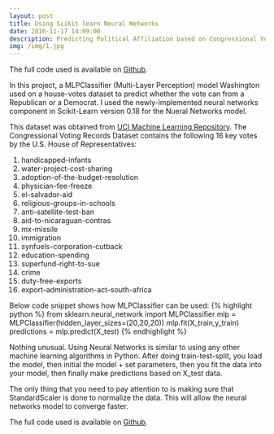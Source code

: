 ```yaml
---
layout: post
title: Using Scikit learn Neural Networks
date: 2016-11-17 14:09:00
description: Predicting Political Affiliation based on Congressional Voting Records.
img: /img/1.jpg
---
```

The full code used is available on [Github](https://github.com/chae1108/congressional-voting-1984).

In this project, a MLPClassifier (Multi-Layer Perception) model Washington used on a house-votes dataset to predict whether the vote can from a Republican or a Democrat.  I used the newly-implemented neural networks component in Scikit-Learn version 0.18 for the Nueral Networks model.

This dataset was obtained from [UCI Machine Learning Repository](https://archive.ics.uci.edu/ml/datasets/Congressional+Voting+Records). The Congressional Voting Records Dataset contains the following 16 key votes by the U.S. House of Representatives:

1. handicapped-infants
2. water-project-cost-sharing
3. adoption-of-the-budget-resolution
4. physician-fee-freeze
5. el-salvador-aid
6. religious-groups-in-schools
7. anti-satellite-test-ban
8. aid-to-nicaraguan-contras
9. mx-missile
10. immigration
11. synfuels-corporation-cutback
12. education-spending
13. superfund-right-to-sue
14. crime
15. duty-free-exports
16. export-administration-act-south-africa

Below code snippet shows how MLPClassifier can be used:
{% highlight python %}
from sklearn.neural_network import MLPClassifier
mlp = MLPClassifier(hidden_layer_sizes=(20,20,20))
mlp.fit(X_train,y_train)
predictions = mlp.predict(X_test)
{% endhighlight %}

Nothing unusual. Using Neural Networks is similar to using any other machine learning algorithms in Python.  After doing train-test-split, you load the model, then initial the model + set parameters, then you fit the data into your model, then finally make predictions based on X_test data.

The only thing that you need to pay attention to is making sure that StandardScaler is done to normalize the data.  This will allow the neural networks model to converge faster.

The full code used is available on [Github](https://github.com/chae1108/congressional-voting-1984).
